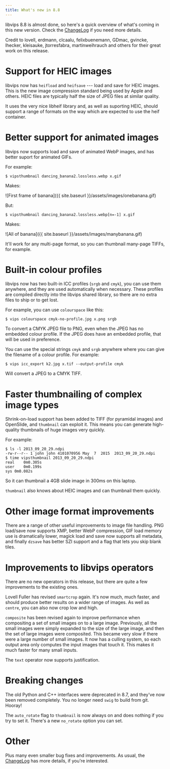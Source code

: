 ```yaml
---
title: What's new in 8.8
---
```


libvips 8.8 is almost done, so here's a quick
overview of what's coming in this new version.  Check the
[ChangeLog](https://github.com/libvips/libvips/blob/master/ChangeLog)
if you need more details.

Credit to lovell, erdmann, clcaalu, felixbuenemann, GDmac, gvincke, lhecker,
kleisauke, jtorresfabra, martinweihrauch and others for their great work
on this release.

# Support for HEIC images

libvips now has `heifload` and `heifsave` --- load and save for HEIC
images.  This is the new image compression standard being used by Apple
and others. HEIC files are typically half the size of JPEG files at similar 
quality.

It uses the very nice libheif library and, as well as suporting HEIC,
should support a range of formats on the way which are expected to use the
heif container.

# Better support for animated images

libvips now supports load and save of animated WebP images, and has better
suport for animated GIFs.

For example:

```
$ vipsthumbnail dancing_banana2.lossless.webp x.gif
```

Makes:

![First frame of banana]({{ site.baseurl }}/assets/images/onebanana.gif)

But:

```
$ vipsthumbnail dancing_banana2.lossless.webp[n=-1] x.gif
```

Makes:

![All of banana]({{ site.baseurl }}/assets/images/manybanana.gif)

It'll work for any multi-page format, so you can thumbnail many-page TIFFs,
for example.

# Built-in colour profiles

libvips now has two built-in ICC profiles (`srgb` and `cmyk`), you can use
them anywhere, and they are used automatically when necessary. These profiles
are compiled directly into the libvips shared library, so there are no extra
files to ship or to get lost.

For example, you can use `colourspace` like this:

```
$ vips colourspace cmyk-no-profile.jpg x.png srgb
```

To convert a CMYK JPEG file to PNG, even when the JPEG has no embedded colour
profile. If the JPEG does have an embedded profile, that will be used in
preference.

You can use the special strings `cmyk` and `srgb` anywhere where you can give
the filename of a colour profile. For example:

```
$ vips icc_export k2.jpg x.tif --output-profile cmyk
```

Will convert a JPEG to a CMYK TIFF.

# Faster thumbnailing of complex image types

Shrink-on-load support has been added to TIFF (for pyramidal images) and
OpenSlide, and `thumbnail` can exploit it. This means you can generate
high-quality thumbnails of huge images very quickly. 

For example:

```
$ ls -l 2013_09_20_29.ndpi
-rw-r--r-- 1 john john 4101070956 May  7  2015  2013_09_20_29.ndpi
$ time vipsthumbnail 2013_09_20_29.ndpi
real	0m0.305s
user	0m0.199s
sys	0m0.082s
```

So it can thumbnail a 4GB slide image in 300ms on this laptop.

`thumbnail` also knows about HEIC images and can thumbnail them quickly.

# Other image format improvements

There are a range of other useful improvements to image file handling. PNG
load/save now supports XMP, better WebP
compression, GIF load memory use is dramatically lower, magick load and save
now supports all metadata, and finally `dzsave` has better SZI support and
a flag that lets you skip blank tiles.

# Improvements to libvips operators

There are no new operators in this release, but there are quite a few
improvements to the existing ones.

Lovell Fuller has revised `smartcrop` again. It's now much, much faster, and
should produce better results on a wider range of images. As well as `centre`,
you can also now crop low and high.

`composite` has been revised again to improve performance when compositing a
set of small images on to a large image.  Previously, all the small images
were simply expanded to the size of the large image, and then the set of
large images were composited. This became very slow if there were a large
number of small images.  It now has a culling system, so each output area
only computes the input images that touch it. This makes it much faster
for many small inputs.

The `text` operator now supports justification.

# Breaking changes

The old Python and C++ interfaces were deprecated in 8.7, and they've now
been removed completely. You no longer need `swig` 
to build from git. Hooray!

The `auto_rotate` flag to `thumbnail` is now always on and does nothing if you
try to set it. There's a new `no_rotate` option you can set.

# Other

Plus many even smaller bug fixes and improvements. As usual, the 
[ChangeLog](https://github.com/libvips/libvips/blob/master/ChangeLog)
has more details, if you're interested.
